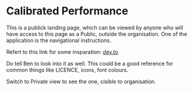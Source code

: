 # Calibrated Performance
This is a publick landing page, which can be viewed by anyone who will have access to this page as a Public, outside the organisation.
One of the application is the navigational instructions.

Refert to this link for some insparation: [dev.to](https://dev.to/github/10-standout-github-profile-readmes-h2o)

Do tell Ben to look into it as well. This could be a good reference for common things like LICENCE, icons, font colours.

Switch to Private view to see the one, cisible to organisation.
